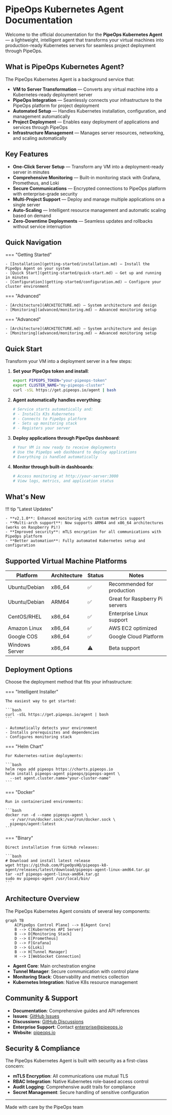 # PipeOps Kubernetes Agent Documentation

Welcome to the official documentation for the **PipeOps Kubernetes Agent** — a lightweight, intelligent agent that transforms your virtual machines into production-ready Kubernetes servers for seamless project deployment through PipeOps.

## What is PipeOps Kubernetes Agent?

The PipeOps Kubernetes Agent is a background service that:

- **VM to Server Transformation** — Converts any virtual machine into a Kubernetes-ready deployment server
- **PipeOps Integration** — Seamlessly connects your infrastructure to the PipeOps platform for project deployment
- **Automated Setup** — Handles Kubernetes installation, configuration, and management automatically
- **Project Deployment** — Enables easy deployment of applications and services through PipeOps
- **Infrastructure Management** — Manages server resources, networking, and scaling automatically

## Key Features

- **One-Click Server Setup** — Transform any VM into a deployment-ready server in minutes
- **Comprehensive Monitoring** — Built-in monitoring stack with Grafana, Prometheus, and Loki
- **Secure Communications** — Encrypted connections to PipeOps platform with enterprise-grade security
- **Multi-Project Support** — Deploy and manage multiple applications on a single server
- **Auto-Scaling** — Intelligent resource management and automatic scaling based on demand
- **Zero-Downtime Deployments** — Seamless updates and rollbacks without service interruption

## Quick Navigation

=== "Getting Started"

    - [Installation](getting-started/installation.md) — Install the PipeOps Agent on your system
    - [Quick Start](getting-started/quick-start.md) — Get up and running in minutes
    - [Configuration](getting-started/configuration.md) — Configure your cluster environment

=== "Advanced"

    - [Architecture](ARCHITECTURE.md) — System architecture and design
    - [Monitoring](advanced/monitoring.md) — Advanced monitoring setup

=== "Advanced"

    - [Architecture](ARCHITECTURE.md) — System architecture and design
    - [Monitoring](advanced/monitoring.md) — Advanced monitoring setup

## Quick Start

Transform your VM into a deployment server in a few steps:

1. **Set your PipeOps token and install**:
   ```bash
   export PIPEOPS_TOKEN="your-pipeops-token"
   export CLUSTER_NAME="my-pipeops-cluster"
   curl -sSL https://get.pipeops.io/agent | bash
   ```

2. **Agent automatically handles everything**:
   ```bash
   # Service starts automatically and:
   # - Installs K3s Kubernetes
   # - Connects to PipeOps platform
   # - Sets up monitoring stack
   # - Registers your server
   ```

3. **Deploy applications through PipeOps dashboard**:
   ```bash
   # Your VM is now ready to receive deployments
   # Use the PipeOps web dashboard to deploy applications
   # Everything is handled automatically
   ```

4. **Monitor through built-in dashboards**:
   ```bash
   # Access monitoring at http://your-server:3000
   # View logs, metrics, and application status
   ```

## What's New

!!! tip "Latest Updates"

    - **v2.1.0**: Enhanced monitoring with custom metrics support
    - **Multi-arch support**: Now supports ARM64 and x86_64 architectures (works on Raspberry Pi!)
    - **Improved security**: mTLS encryption for all communications with PipeOps platform
    - **Better automation**: Fully automated Kubernetes setup and configuration

## Supported Virtual Machine Platforms

| Platform | Architecture | Status | Notes |
| -------- | ------------ | ------ | ----- |
| Ubuntu/Debian | x86_64   | ✅     | Recommended for production |
| Ubuntu/Debian | ARM64    | ✅     | Great for Raspberry Pi servers |
| CentOS/RHEL   | x86_64   | ✅     | Enterprise Linux support |
| Amazon Linux  | x86_64   | ✅     | AWS EC2 optimized |
| Google COS    | x86_64   | ✅     | Google Cloud Platform |
| Windows Server| x86_64   | ⚠️     | Beta support |

## Deployment Options

Choose the deployment method that fits your infrastructure:

=== "Intelligent Installer"

    The easiest way to get started:
    
    ```bash
    curl -sSL https://get.pipeops.io/agent | bash
    ```
    
    - Automatically detects your environment
    - Installs prerequisites and dependencies
    - Configures monitoring stack

=== "Helm Chart"

    For Kubernetes-native deployments:
    
    ```bash
    helm repo add pipeops https://charts.pipeops.io
    helm install pipeops-agent pipeops/pipeops-agent \
      --set agent.cluster.name="your-cluster-name"
    ```

=== "Docker"

    Run in containerized environments:
    
    ```bash
    docker run -d --name pipeops-agent \
      -v /var/run/docker.sock:/var/run/docker.sock \
      pipeops/agent:latest
    ```

=== "Binary"

    Direct installation from GitHub releases:
    
    ```bash
    # Download and install latest release
    wget https://github.com/PipeOpsHQ/pipeops-k8-agent/releases/latest/download/pipeops-agent-linux-amd64.tar.gz
    tar -xzf pipeops-agent-linux-amd64.tar.gz
    sudo mv pipeops-agent /usr/local/bin/
    ```

## Architecture Overview

The PipeOps Kubernetes Agent consists of several key components:

```mermaid
graph TB
    A[PipeOps Control Plane] --> B[Agent Core]
    B --> C[Kubernetes API Server]
    B --> D[Monitoring Stack]
    D --> E[Prometheus]
    D --> F[Grafana]
    D --> G[Loki]
    B --> H[Tunnel Manager]
    H --> I[WebSocket Connection]
```

- **Agent Core**: Main orchestration engine
- **Tunnel Manager**: Secure communication with control plane
- **Monitoring Stack**: Observability and metrics collection
- **Kubernetes Integration**: Native K8s resource management

## Community & Support

- **Documentation**: Comprehensive guides and API references
- **Issues**: [GitHub Issues](https://github.com/PipeOpsHQ/pipeops-k8-agent/issues)
- **Discussions**: [GitHub Discussions](https://github.com/PipeOpsHQ/pipeops-k8-agent/discussions)
- **Enterprise Support**: Contact [enterprise@pipeops.io](mailto:enterprise@pipeops.io)
- **Website**: [pipeops.io](https://pipeops.io)

## Security & Compliance

The PipeOps Kubernetes Agent is built with security as a first-class concern:

- **mTLS Encryption**: All communications use mutual TLS
- **RBAC Integration**: Native Kubernetes role-based access control
- **Audit Logging**: Comprehensive audit trails for compliance
- **Secret Management**: Secure handling of sensitive configuration

---

Made with care by the PipeOps team
